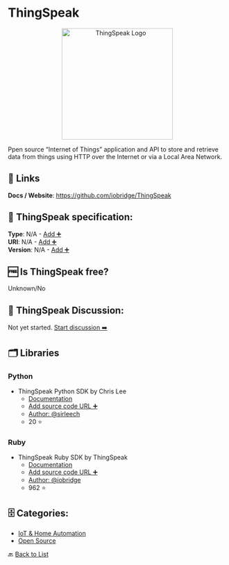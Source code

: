 # ThingSpeak
<p align="center">
    <img width="256" src="https://raw.githubusercontent.com/apis-list/apis-list/main/apis/thingspeak/logo_256x256.png" alt="ThingSpeak Logo"/>
</p>
Ppen source “Internet of Things” application and API to store and retrieve data from things using HTTP over the Internet or via a Local Area Network.

##  🔗 Links
**Docs / Website**: https://github.com/iobridge/ThingSpeak

## 🧬 ThingSpeak specification:
**Type**: N/A - [Add ➕](https://github.com/apis-list/apis-list/edit/main/apis-list.yaml)  
**URI**: N/A - [Add ➕](https://github.com/apis-list/apis-list/edit/main/apis-list.yaml)  
**Version**: N/A - [Add ➕](https://github.com/apis-list/apis-list/edit/main/apis-list.yaml)

## 🆓 Is ThingSpeak free?
 Unknown/No 

## 💬 ThingSpeak Discussion:
Not yet started. [Start discussion ➡️](https://github.com/apis-list/apis-list/discussions/new)

## 🗂️ Libraries
### Python
- ThingSpeak Python SDK by Chris Lee
    - [Documentation](https://github.com/sirleech/thingspeak)
    - [Add source code URL ➕]()
    - [Author: @sirleech](https://github.com/sirleech)
    - 20 ⭐

### Ruby
- ThingSpeak Ruby SDK by ThingSpeak
    - [Documentation](https://github.com/iobridge/thingspeak)
    - [Add source code URL ➕]()
    - [Author: @iobridge](https://github.com/iobridge)
    - 962 ⭐


## 🗄️ Categories:
- [IoT & Home Automation](https://github.com/apis-list/apis-list#iot--home-automation-)
- [Open Source](https://github.com/apis-list/apis-list#open-source-)

🔙  [Back to List](https://github.com/apis-list/apis-list)
